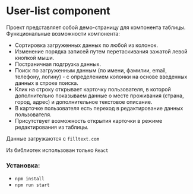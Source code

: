 # User-list component

Проект представляет собой демо-страницу для компонента таблицы. Функциональные возможности компонента:
- Сортировка загруженных данных по любой из колонок.
- Изменение порядка записей путем перетаскивания зажатой левой кнопкой мыши.
- Постраничная подгрузка данных.
- Поиск по загруженным данным (по имени, фамилии, email, телефону, логину) - с определением колонки на основе введенных данных в строке поиска.
- Клик на строку открывает карточку пользователя, в которой дополнительно показываем данные о месте проживания (страна, город, адрес) и дополнительное текстовое описание.
- В карточке пользователя есть переход в редактирование данных пользователя.
- Присутствует возможность открытия карточки в режиме редактирования из таблицы.

Данные загружаются с `filltext.com`

Из библиотек использован только `React`

### Установка:
 - `npm install`
 - `npm run start`
 